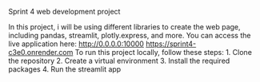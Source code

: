 Sprint 4 web development project

In this project, i will be using different libraries to create the web page, including pandas, streamlit, plotly.express, and more.
You can access the live application here: http://0.0.0.0:10000  https://sprint4-c3e0.onrender.com
To run this project locally, follow these steps:
    1. Clone the repository
    2. Create a virtual environment
    3. Install the required packages
    4. Run the streamlit app
